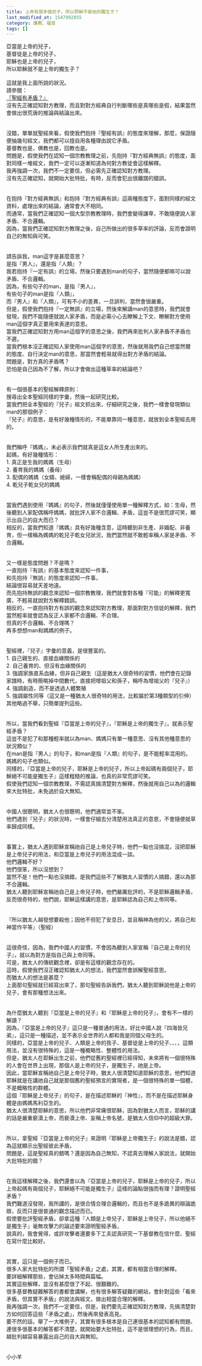 ```yaml
---
title: 上帝有很多個兒子，所以耶穌不是祂的獨生子？
last_modified_at: 1547992855
category: 護教、福音
tags: []
---
```


<p>亞當是上帝的兒子，<br/>基督徒是上帝的兒子，<br/>耶穌也是上帝的兒子，<br/>所以耶穌就不是上帝的獨生子？<br/><br/><!--more-->這就是我上面所說的狀況。<br/>請參閱：<br/><a href="/posts/269195156">『聖經有矛盾？』</a><br/>沒有先正確認知對方教理，而且對對方經典自行判斷哪些是真哪些是假，結果當然會做出很荒唐的推論與結論出來。<br/><br/><br/>沒錯，單單就聖經來看，假使我們抱持『聖經有誤』的態度來理解，那麼，保證隨便抽幾句經文，我們都可以擅自用各種理由說它矛盾。<br/>基督教也是，佛教也是，回教也是。<br/>問題是，假使我們在認知一個宗教教理之前，先抱持『對方經典無誤』的態度，面對同樣一堆經文，我們一定可以逐漸知道為何對方教徒會這樣解釋。<br/>我再強調一次，我們不一定要信，但必需先正確認知對方教理。<br/>沒有先正確認知，就開始大批特批，有時，反而會犯出很離譜的錯誤。<br/><br/><br/>在抱持『對方經典無誤』和抱持『對方經典有誤』這兩種態度下，面對同樣的經文資料，處理出來的結論，通常會大不相同。<br/>而通常，當我們正確認知一個大型宗教教理時，我們會變得謙卑，不敢隨便說人家矛盾、不合邏輯。<br/>因為，當我們正確認知對方教理之後，自己所做出的很多草率的評論，反而會證明自己的無知與可笑。<br/><br/><br/>請告訴我，man這字是甚麼意思？<br/>是指『男人』，還是指『人類』？<br/>我若抱持『一定有誤』的立場，然後只要遇到man的句子，當然隨便都嘛可以說矛盾、不合邏輯。<br/>因為，有些句子的man，是指『男人』，<br/>有些句子的man是指『人類』，<br/>而『男人』和『人類』，可有不小的差異，一旦誤判，當然會很嚴重。<br/>但是，假使我們抱持『一定無誤』的立場，然後來解讀man的意思時，我們就會發現，我們不能隨便就說人家矛盾，而是必需小心去瞭解上下文、瞭解對方使用man這個字真正要用來表達的意思。<br/>當我們正確認知對方用man這個字的意思之後，我們再來批判人家矛盾不矛盾也不遲。<br/>當我們根本沒正確認知人家使用man這個字的意思，然後就用我們自己想當然爾的態度、自行決定man的意思，那當然會輕易就得出對方矛盾的結論。<br/>問題是，對方真的矛盾嗎？<br/>恐怕是自己因為不了解，所以才會做出這種草率的結論吧？<br/><br/><br/>有一個很基本的聖經解釋原則：<br/>搜尋出全本聖經同樣的字彙，然後一起研究比較。<br/>當我們把全本聖經的『兒子』經文抓出來，仔細研究之後，我們一樣會發現類似man的那個例子：<br/>『兒子』的意思，是有好幾種情形的，不能單靠同一種意思，就放到全本聖經去用的。<br/><br/><br/>我們稱呼『媽媽』，未必表示我們就真是這女人所生產出來的。<br/>起碼，有好幾種情形：<br/>1.	真正是生我的媽媽（生母）<br/>2.	養育我的媽媽（養母）<br/>3.	配偶的媽媽（女婿、媳婦，一樣會稱配偶的母親為媽媽）<br/>4.	乾兒子乾女兒的媽媽<br/><br/><br/>當我們遇到使用『媽媽』的句子，然後就僅僅使用單一種解釋方式，如：生母，然後聽到人家配偶稱呼媽媽，就批評人家不合邏輯、矛盾，這豈不是很荒謬可笑，顯示出自己的自大而已？<br/>相反的，當我們知道『媽媽』具有好幾種含意，這時聽到非生產、非婚配、非養育，但一樣稱為媽媽的乾兒子乾女兒狀況，我們當然就不敢輕率稱人家是矛盾、不合邏輯。<br/><br/><br/>又一樣是態度問題？不是嗎？<br/>一直抱持『有誤』的基本態度來認知一件事，<br/>和先抱持『無誤』的態度來認知一件事，<br/>結論很容易就天差地遠。<br/>而先抱持無誤的觀念來認知一個宗教教理，我們就會對各種『可能』的解釋更寬廣，不輕易就說對方解釋錯誤。<br/>相反的，一直抱持對方有誤的觀念來認知對方教理，那面對對方信徒的解釋，我們當然輕率就會認為反正人家都不合邏輯、不合理。<br/>但真的不合邏輯、不合理嗎？<br/>再多想想man和媽媽的例子。<br/><br/><br/>聖經裡，『兒子』字彙的意義，是很豐富的。<br/>1.	自己親生的、直接血緣關係的<br/>2.	自己養育的、但沒有血緣關係的<br/>3.	強調家族直系血緣，但非自己親生（這是猶太人很奇特的習慣，他們會在記錄家譜時，有時簡略掉中間數代，直接把增祖父和孫子，稱呼為增祖父的『兒子』）<br/>4.	強調創造，而不是透過人體繁殖<br/>5.	強調屬性同等（這又是一種猶太人很奇特的用法，比較屬於第3種類型的引伸）<br/>其他略過不舉，只簡單提列這些。<br/><br/><br/>所以，當我們看到聖經『亞當是上帝的兒子』，『耶穌是上帝的獨生子』，就表示聖經矛盾？<br/>這豈不是犯了和那種輕率就以為man、媽媽只有單一種意思、沒有其他種意思的狀況類似？<br/>在man是指『男人』的句子，和man是指『人類』的句子，是不能輕率混用的。<br/>媽媽的句子也類似。<br/>同樣的，『亞當是上帝的兒子，耶穌是上帝的兒子，所以上帝起碼有兩個兒子，耶穌絕不可能是獨生子』這樣粗糙的推論，也真的非常荒謬可笑。<br/>假使我們認知一個宗教教理，不需認真搞清楚對方解釋，然後就用自己以為的邏輯來大批特批，未免過於自大無知。<br/><br/><br/>中國人很聰明，猶太人也很聰明，他們通常並不笨。<br/>他們遇到『兒子』的狀況時，一樣會仔細去分清楚用法真正的意思，不會隨便就草率歸成同樣。<br/><br/><br/>事實上，猶太人遇到耶穌宣稱祂自己是上帝兒子時，他們一點也沒搞混，沒把耶穌是上帝兒子的用法，和亞當是上帝兒子的用法混成一談。<br/>他們邏輯不好？<br/>他們很笨，所以沒想到？<br/>當然不是！他們一點也沒搞錯，是我們這些不了解猶太人習慣的人搞錯，還以為那不合邏輯。<br/>猶太人聽到耶穌宣稱祂自己是上帝兒子時，他們嚴厲批評的，不是耶穌邏輯矛盾，反而很奇特的，他們說，耶穌這樣講的意思，是耶穌認為自己和上帝同等。<br/><br/><br/>『所以猶太人越發想要殺他；因他不但犯了安息日，並且稱神為他的父，將自己和神當作平等』（聖經）<br/><br/><br/>這很奇怪，因為，我們中國人的習慣，不會因為聽到人家宣稱『自己是上帝的兒子』，就以為對方是指自己與上帝同等。<br/>可是，猶太人的傳統觀念裡，卻是有這樣的觀念存在的。<br/>這時，假使我們沒正確認知猶太人的想法，我們當然會誤解聖經意思。<br/>而猶太人的想法是甚麼？<br/>上面那句聖經就已經寫出來了，那句聖經告訴我們，猶太人聽到耶穌說他是上帝的兒子，會有那種想法出來。<br/><br/><br/>為什麼猶太人聽到『亞當是上帝的兒子』和『耶穌是上帝的兒子』，會有不一樣的解讀？<br/>因為，『亞當是上帝的兒子』這只是一種普通的用法，好比中國人說『四海皆兄弟』，這只是一種描述，並不表示全世界的人都和我是同個父母生的。<br/>同樣的，亞當是上帝的兒子、人類是上帝的孩子、基督徒是上帝的兒子、、、，這類用法，並沒有很特殊的，這是一種概略性、整體性的用法。<br/>但是，猶太人在耶穌出生之前，他們從舊約聖經裡已經得知，未來將有一個很特殊的人會在世界上出現，那個人是上帝的兒子，是獨生子，祂是上帝。<br/>因此，當耶穌宣稱祂自己是上帝兒子時，猶太人很清楚知道耶穌的意思，他們知道耶穌就是在講祂自己就是那個舊約聖經預言的實現者，是一個很特殊的單一個體，不是概略性的群體。<br/>這個『耶穌是上帝兒子』的句子，是在描述耶穌的『神性』，而不是在描述耶穌身體是由媽媽馬利亞生的。<br/>猶太人很清楚耶穌的意思，所以他們非常痛恨耶穌，因為對猶太人而言，耶穌的講的話是嚴重褻瀆上帝，而褻瀆上帝、妄稱上帝名號，是猶太人信仰中的超級大罪。<br/><br/><br/>所以，拿聖經『亞當是上帝的兒子』來證明『耶穌是上帝獨生子』的說法是錯，認為這就顯示出聖經彼此矛盾，<br/>問題是，這是聖經真的錯嗎？還是因為自己無知，不認真去理解人家說法，就開始大批特批的錯？<br/><br/><br/>在我這樣解釋之後，我們還會以為『亞當是上帝的兒子，耶穌是上帝的兒子，所以上帝起碼有兩個兒子，耶穌絕不可能是獨生子』這樣的論點很強而有理？證明聖經矛盾？<br/>我們難道沒發現，我所講的，是很合情合理合邏輯的，而且也不是多詭異的辯論詭辯，反而只是很普通的觀念描述而已。<br/>假使要批評聖經矛盾，卻拿這種『人類是上帝兒子，耶穌是上帝兒子，所以他絕不是獨生子』毫無攻擊力的論述要來證明聖經矛盾，<br/>說真的，我會覺得，或許攻擊者還要多下工夫認真研究一下基督教在信什麼、聖經在寫什麼比較好。<br/><br/><br/>其實，這只是一個例子而已。<br/>很多人家大批特批的所謂「聖經矛盾」之處，其實，都有相當合理的解釋。<br/>要詳細解釋那些，會佔掉太多時間與篇幅。<br/>其實這些解釋，並沒有甚麼很了不起、很艱難的。<br/>很多基督教疑難解答的書都會講解，也有很多解答疑難的網站，會針對這些「看來矛盾，但其實不矛盾」的說法與經文，做出相當合理的解釋。<br/>我再強調一次，我們不一定要信，但是，我們要先正確認知對方教理，先搞清楚對方如何回答這些「矛盾之處」，然後再來發表高見。<br/>要不然的話，舉了一大堆例子，其實有很多根本是自己連很基本的認知都有問題、連很多很基本的解答都不清楚，就開始要大批特批，這不是很理想的行為，而且，越批判越容易暴露出自己的自大與無知。<br/><br/><br/>小小羊<br/><br/><br/></p>